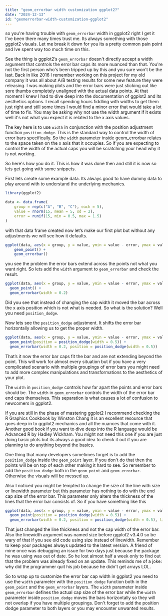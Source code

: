 ```yaml
---
title: "geom_errorbar width customization ggplot2?"
date: "2024-12-13"
id: "geomerrorbar-width-customization-ggplot2"
---
```


 so you're having trouble with `geom_errorbar` width in ggplot2 right I get it I've been there many times trust me. Its always something with those ggplot2 visuals. Let me break it down for you its a pretty common pain point and Ive spent way too much time on this.

See the thing is ggplot2’s `geom_errorbar` doesn't directly accept a width argument that controls the error bar caps its more nuanced than that. You're not the first person who's been tripped up by this and you sure won't be the last. Back in like 2016 I remember working on this project for my old company it was all about A/B testing results for some new feature they were releasing. I was making plots and the error bars were just sticking out like sore thumbs completely unaligned with the actual data points. At that moment I knew I had to dive deep into the documentation of ggplot2 and its aesthetics options. I recall spending hours fiddling with widths to get them just right and still some times I would find a minor error that would take a lot of time to fix. You may be asking why not use the width argument if it exists well it's not what you expect it is related to the x axis values.

The key here is to use `width` in conjunction with the position adjustment function `position_dodge`. This is the standard way to control the width of error bars specifically. So the `width` parameter inside geom_errorbar relates to the space taken on the x axis that it occupies. So if you are expecting to control the width of the actual caps you will be scratching your head why it is not working.

So here's how you do it. This is how it was done then and still it is now so lets get going with some snippets.

First lets create some example data. Its always good to have dummy data to play around with to understand the underlying mechanics.

```R
library(ggplot2)

data <- data.frame(
    group = rep(c("A", "B", "C"), each = 5),
    value = rnorm(15, mean = 5, sd = 2),
    error = runif(15, min = 0.5, max = 1.5)
)
```
with that data frame created now let’s make our first plot but without any adjustments we will see how it defaults.

```R
ggplot(data, aes(x = group, y = value, ymin = value - error, ymax = value + error)) +
    geom_point() +
    geom_errorbar()

```
 you see the problem the error bars extend across the points not what you want right. So lets add the `width` argument to `geom_errorbar` and check the result.

```R
ggplot(data, aes(x = group, y = value, ymin = value - error, ymax = value + error)) +
  geom_point() +
  geom_errorbar(width = 0.2)

```
Did you see that instead of changing the cap width it moved the bar across the x axis position which is not what is needed. So what is the solution? Well you need `position_dodge`.

Now lets see the `position_dodge` adjustment. It shifts the error bar horizontally allowing us to get the proper width.

```R
ggplot(data, aes(x = group, y = value, ymin = value - error, ymax = value + error)) +
  geom_point(position = position_dodge(width = 0.5)) +
  geom_errorbar(width = 0.2, position = position_dodge(width = 0.5))
```
That’s it now the error bar caps fit the bar and are not extending beyond the point. This will work for almost every situation but if you have a very complicated scenario with multiple groupings of error bars you might need to add more complex manipulations and transformations to the aesthetics of your plot.

The `width` in `position_dodge` controls how far apart the points and error bars should be. The `width` in `geom_errorbar` controls the width of the error bar end caps themselves. This separation is what causes a lot of confusion to newcomers in ggplot2.

If you are still in the phase of mastering ggplot2 I recommend checking the R Graphics Cookbook by Winston Chang it is an excellent resource that goes deep in to ggplot2 mechanics and all the nuances that come with it. Another good book if you want to dive deep into the R language would be Advanced R by Hadley Wickham. You might not need this one if you are just doing basic plots but its always a good idea to check it out if you are planning to do anything beyond the basics.

One thing that many developers sometimes forget is to add the `position_dodge` inside the `geom_point` layer. If you don't do that then the points will be on top of each other making it hard to see. So remember to add the `position_dodge` both in the `geom_point` and `geom_errorbar`. Otherwise the visuals will be messed up.

Also I noticed you might be tempted to change the size of the line with size or linewidth parameter but this parameter has nothing to do with the end cap size of the error bar. This parameter only alters the thickness of the lines that the error bar consists of. So if you have something like this

```R
ggplot(data, aes(x = group, y = value, ymin = value - error, ymax = value + error)) +
  geom_point(position = position_dodge(width = 0.5)) +
  geom_errorbar(width = 0.2, position = position_dodge(width = 0.5), linewidth = 2)
```
That just changed the line thickness and not the cap width of the error bar. Also the linewidth argument was named size before ggplot2 v3.4.0 so be wary of that if you see old code using size instead of linewidth. Remember to keep your packages always updated to the latest version. A friend of mine once was debugging an issue for two days just because the package he was using was out of date. So he lost almost half a week only to find out that the problem was already fixed on an update. This reminds me of a joke: why did the programmer quit his job because he didn't get arrays LOL.

So to wrap up to customize the error bar cap width in ggplot2 you need to use the `width` parameter with the `position_dodge` function both in the `geom_point` and the `geom_errorbar` layers. The `width` parameter inside `geom_errorbar` defines the actual cap size of the error bar while the `width` parameter inside `position_dodge` moves the bars horizontally so they will not overlap if you have multiple groupings. Don't forget to add the position dodge parameter to both layers or you may encounter unwanted results.
